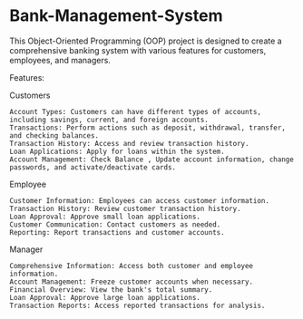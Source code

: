 # Bank-Management-System
This Object-Oriented Programming (OOP) project is designed to create a comprehensive banking system with various features for customers, employees, and managers.

Features:


Customers

    Account Types: Customers can have different types of accounts, including savings, current, and foreign accounts.
    Transactions: Perform actions such as deposit, withdrawal, transfer, and checking balances.
    Transaction History: Access and review transaction history.
    Loan Applications: Apply for loans within the system.
    Account Management: Check Balance , Update account information, change passwords, and activate/deactivate cards.

Employee

    Customer Information: Employees can access customer information.
    Transaction History: Review customer transaction history.
    Loan Approval: Approve small loan applications.
    Customer Communication: Contact customers as needed.
    Reporting: Report transactions and customer accounts.

Manager

    Comprehensive Information: Access both customer and employee information.
    Account Management: Freeze customer accounts when necessary.
    Financial Overview: View the bank's total summary.
    Loan Approval: Approve large loan applications.
    Transaction Reports: Access reported transactions for analysis.
